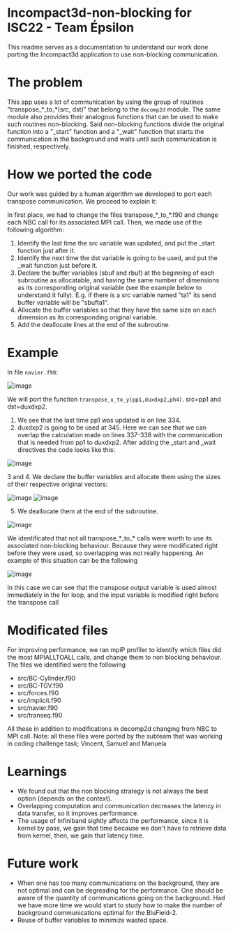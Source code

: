 # Incompact3d-non-blocking for ISC22 - Team Épsilon

This readme serves as a documentation to understand our work done porting the Incompact3d application to use non-blocking communication.

# The problem

This app uses a lot of communication by using the group of routines "transpose\_\*\_to\_\*(src, dst)" that belong to the `decomp2d` module. The 
same module also provides their analogous functions that can be used to make such routines non-blocking. Said non-blocking functions divide the original
function into a "\_start" function and a "\_wait" function that starts the communication in the background and waits until such communication is finished, respectively.


# How we ported the code
Our work was guided by a human algorithm we developed to port each transpose communication. We proceed to explain it:

In first place, we had to change the files transpose\_\*\_to\_\*.f90 and change each NBC call for its associated MPI call. Then, we made use of the following algorithm:

1. Identify the last time the src variable was updated, and put the \_start function just after it.
2. Identify the next time the dst variable is going to be used, and put the \_wait function just before it.
3. Declare the buffer variables (sbuf and rbuf) at the beginning of each subroutine as allocatable, and having the same number of dimensions as its corresponding original variable (see the example below to understand it fully). E.g. if there is a src variable named "ta1" its send buffer variable will be "sbufta1".
4. Allocate the buffer variables so that they have the same size on each dimension as its corresponding original variable.
5. Add the deallocate lines at the end of the subroutine.

# Example
In file `navier.f90`:

![image](https://user-images.githubusercontent.com/46629861/167955906-49e039cf-8648-489c-b03b-bb65aa0a24f0.png)

We will port the function `transpose_x_to_y(pp1,duxdxp2,ph4)`. src=pp1 and dst=duxdxp2.

1. We see that the last time pp1 was updated is on line 334. 
2. duxdxp2 is going to be used at 345. Here we can see that we can overlap the calculation made on lines 337-338 with the communication that is needed from pp1 to duxdxp2. After adding the \_start and \_wait directives the code looks like this:

![image](https://user-images.githubusercontent.com/46629861/167956607-a433eca2-ba39-452c-aa5f-bfb9de42db96.png)

3 and 4. We declare the buffer variables and allocate them using the sizes of their respective original vectors:

![image](https://user-images.githubusercontent.com/46629861/167957001-d81a7b7d-963d-4d2a-b4d9-e8765de1e77e.png)
![image](https://user-images.githubusercontent.com/46629861/167957037-44114425-bb5e-4000-ba33-9575bb270cfb.png)

5. We deallocate them at the end of the subroutine.

![image](https://user-images.githubusercontent.com/46629861/167957085-6ad690b5-a643-43dd-a26e-62b0d602dd27.png)

We identificated that not all transpose\_\*\_to\_\* calls were worth to use its associated non-blocking behaviour. Because they were modificated right before they were used, so overlapping was not really happening. An example of this situation can be the following

![image](https://user-images.githubusercontent.com/53027815/167989809-bb3e936f-0711-4a10-94d7-11b6b3afc6b5.png)

In this case we can see that the transpose output variable is used almost immediately in the for loop, and the input variable is modified right before the transpose call

# Modificated files
For improving performance, we ran mpiP profiler to identify which files did the most MPIALLTOALL calls, and change them to non blocking behaviour. 
The files we identified were the following

- src/BC-Cylinder.f90
- src/BC-TGV.f90
- src/forces.f90
- src/implicit.f90
- src/navier.f90
- src/transeq.f90

All these in addition to modifications in decomp2d changing from NBC  to MPI call.
Note: all these files were ported by the subteam that was working in coding challenge task; Vincent, Samuel and Manuela

# Learnings

- We found out that the non blocking strategy is not always the best option (depends on the context).
- Overlapping computation and communication decreases the latency in data transfer, so it improves performance.
- The usage of Infiniband sightly affects  the performance, since it is kernel by pass, we gain that time because we don't have to retrieve data from kernel, then, we gain that latency time.

# Future work

* When one has too many communications on the background, they are not optimal and can be degreading for the performance. One should be aware of the quantity of communications going on the background. Had we have more time we would start to study how to make the number of background communications optimal for the BluField-2.
* Reuse of buffer variables to minimize wasted space.
